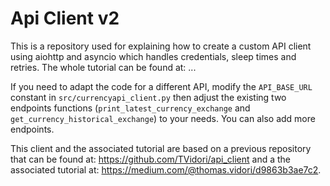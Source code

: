 # Api Client v2

This is a repository used for explaining how to create a custom API client using aiohttp and asyncio which handles credentials, sleep times and retries. 
The whole tutorial can be found at: ...

If you need to adapt the code for a different API, modify the `API_BASE_URL` constant in `src/currencyapi_client.py` then adjust the existing two endpoints functions (`print_latest_currency_exchange` and `get_currency_historical_exchange`) to your needs. 
You can also add more endpoints.

This client and the associated tutorial are based on a previous repository that can be found at: https://github.com/TVidori/api_client and a the associated tutorial at: https://medium.com/@thomas.vidori/d9863b3ae7c2.
